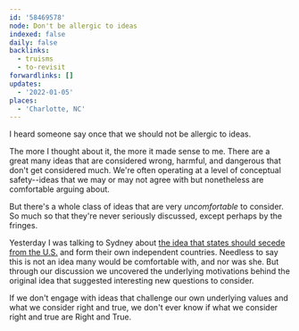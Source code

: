 ```yaml
---
id: '58469578'
node: Don't be allergic to ideas
indexed: false
daily: false
backlinks:
  - truisms
  - to-revisit
forwardlinks: []
updates:
  - '2022-01-05'
places:
  - 'Charlotte, NC'
---
```

I heard someone say once that we should not be allergic to ideas. 

The more I thought about it, the more it made sense to me. There  are a great many ideas that are considered wrong, harmful, and dangerous that don't get considered much. We're often operating at a level of conceptual safety--ideas that we may or may not agree with but nonetheless are comfortable arguing about. 

But there's a whole class of ideas that are very *uncomfortable* to consider. So much so that they're never seriously discussed, except perhaps by the fringes. 

Yesterday I was talking to Sydney about [the idea that states should secede from the U.S.](https://observer.com/2016/06/the-case-for-american-secession/) and form their own independent countries. Needless to say this is not an idea many would be comfortable with, and nor was she. But through our discussion we uncovered the underlying motivations behind the original idea that suggested interesting new questions to consider. 

If we don't engage with ideas that challenge our own underlying values and what we consider right and true, we don't ever know if what we consider right and true are Right and True. 

